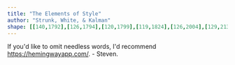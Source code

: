 ```yaml
---
title: "The Elements of Style"
author: "Strunk, White, & Kalman"
shape: [[140,1792],[126,1794],[120,1799],[119,1824],[126,2004],[129,2131],[131,2157],[132,2226],[136,2302],[137,2377],[139,2400],[140,2477],[143,2525],[143,2565],[148,2712],[152,2718],[160,2720],[187,2719],[195,2716],[202,2709],[203,2628],[199,2563],[194,2400],[191,2377],[189,2304],[187,2291],[187,2258],[183,2193],[182,2139],[175,2030],[167,1799],[162,1793],[159,1792]]
---
```


If you'd like to omit needless words, I'd recommend https://hemingwayapp.com/. - Steven.

